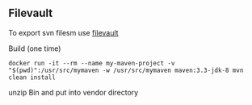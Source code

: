 ## Filevault

To export svn filesm use [filevault](https://github.com/apache/jackrabbit-filevault)

Build (one time)

    docker run -it --rm --name my-maven-project -v "$(pwd)":/usr/src/mymaven -w /usr/src/mymaven maven:3.3-jdk-8 mvn clean install

unzip Bin and put into vendor directory
